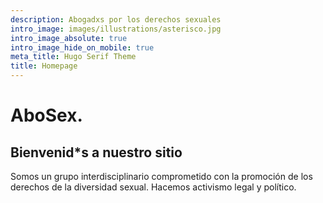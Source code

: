 ```yaml
---
description: Abogadxs por los derechos sexuales
intro_image: images/illustrations/asterisco.jpg
intro_image_absolute: true
intro_image_hide_on_mobile: true
meta_title: Hugo Serif Theme
title: Homepage
---
```


# AboSex.
## Bienvenid*s a nuestro sitio

Somos un grupo interdisciplinario comprometido con la promoción de los derechos de la diversidad sexual. Hacemos activismo legal y político.
